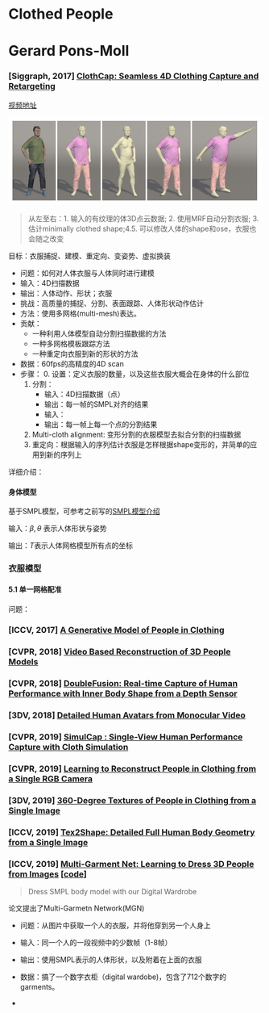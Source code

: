 # Clothed People

# Gerard Pons-Moll

### [Siggraph, 2017] [ClothCap: Seamless 4D Clothing Capture and Retargeting](https://ps.is.tuebingen.mpg.de/publications/pons-moll-siggraph2017)  

[视频地址](https://www.youtube.com/watch?v=dVxj8tzx04U) 

![1576397536666](clothed.assets/1576397536666.png)

>  从左至右：1. 输入的有纹理的体3D点云数据; 2. 使用MRF自动分割衣服; 3.估计minimally clothed shape;4.5. 可以修改人体的shape和ose，衣服也会随之改变

目标：衣服捕捉、建模、重定向、变姿势、虚拟换装

- 问题：如何对人体衣服与人体同时进行建模
- 输入：4D扫描数据
- 输出：人体动作、形状；衣服
- 挑战：高质量的捕捉、分割、表面跟踪、人体形状动作估计
- 方法：使用多网格(multi-mesh)表达。
- 贡献：
  - 一种利用人体模型自动分割扫描数据的方法
  - 一种多网格模板跟踪方法
  - 一种重定向衣服到新的形状的方法
- 数据：60fps的高精度的4D scan
- 步骤：
  0. 设置：定义衣服的数量，以及这些衣服大概会在身体的什么部位
  1. 分割：
     - 输入：4D扫描数据（点）
     - 输出：每一帧的SMPL对齐的结果
     - 输入：
     - 输出：每一帧上每一个点的分割结果
  2. Multi-cloth alignment: 变形分割的衣服模型去拟合分割的扫描数据
  3. 重定向：根据输入的序列估计衣服是怎样根据shape变形的，并简单的应用到新的序列上

详细介绍：



#### 身体模型

基于SMPL模型，可参考之前写的[SMPL模型介绍](SMPL)

输入：$\beta, \theta$ 表示人体形状与姿势

输出：$T$表示人体网格模型所有点的坐标

### 衣服模型

#### 5.1 单一网格配准

问题：





### [ICCV, 2017] [A Generative Model of People in Clothing](http://files.is.tuebingen.mpg.de/classner/gp/)



### [CVPR, 2018] [Video Based Reconstruction of 3D People Models](https://virtualhumans.mpi-inf.mpg.de/papers/alldieck2018video/alldieck2018videoshapes.pdf)

### [CVPR, 2018] [DoubleFusion: Real-time Capture of Human Performance with Inner Body Shape from a Depth Sensor](https://virtualhumans.mpi-inf.mpg.de/papers/DoubleFusion2018/DoubleFusion2018.pdf)

### [3DV, 2018] [Detailed Human Avatars from Monocular Video]()

### [CVPR, 2019] [SimulCap : Single-View Human Performance Capture with Cloth Simulation](https://virtualhumans.mpi-inf.mpg.de/papers/SimulCap19/SimulCap19.pdf)



### [CVPR, 2019] [Learning to Reconstruct People in Clothing from a Single RGB Camera]()

### [3DV, 2019] [360-Degree Textures of People in Clothing from a Single Image]()

### [ICCV, 2019] [Tex2Shape: Detailed Full Human Body Geometry from a Single Image]()



### [ICCV, 2019] [Multi-Garment Net: Learning to Dress 3D People from Images](http://virtualhumans.mpi-inf.mpg.de/papers/bhatnagar2019mgn/bhatnagar2019mgn.pdf) [[code](https://github.com/bharat-b7/MultiGarmentNetwork)]

> Dress SMPL body model with our Digital Wardrobe

论文提出了Multi-Garmetn Network(MGN)

- 问题：从图片中获取一个人的衣服，并将他穿到另一个人身上
- 输入：同一个人的一段视频中的少数帧（1-8帧）
- 输出：使用SMPL表示的人体形状，以及附着在上面的衣服
- 数据：搞了一个数字衣柜（digital wardobe)，包含了712个数字的garments。

- 

